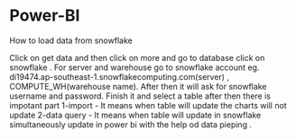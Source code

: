 # Power-BI
How to load data from snowflake 

Click on get data and then click on more and go to database click on snowflake .
For server and warehouse go to snowflake account eg. di19474.ap-southeast-1.snowflakecomputing.com(server) , COMPUTE_WH(warehouse name).
After then it will ask for snowflake username and password.
Finish it and select a table after then there is impotant part 
1-import - It means when table will update the charts will not update 
2-data query - It means when table will update in snowflake simultaneously update in power bi with the help od data pieping . 


